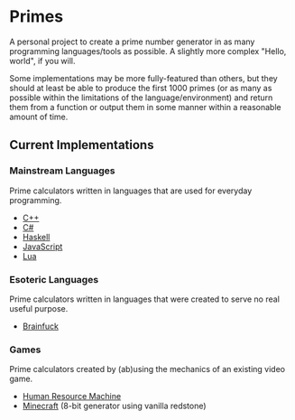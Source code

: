 # Primes
A personal project to create a prime number generator in as many programming languages/tools as possible. A slightly more complex "Hello, world", if you will.

Some implementations may be more fully-featured than others, but they should at least be able to produce the first 1000 primes (or as many as possible within the limitations of the language/environment) and return them from a function or output them in some manner within a reasonable amount of time.

## Current Implementations
### Mainstream Languages
Prime calculators written in languages that are used for everyday programming.
- [C++](./c-plus-plus/)
- [C#](./c-sharp/)
- [Haskell](./haskell/)
- [JavaScript](./javascript/)
- [Lua](./lua/)

### Esoteric Languages
Prime calculators written in languages that were created to serve no real useful purpose.
- [Brainfuck](./esoteric-languages/brainfuck/)

### Games
Prime calculators created by (ab)using the mechanics of an existing video game.
- [Human Resource Machine](./games/human-resource-machine/)
- [Minecraft](./games/minecraft/) (8-bit generator using vanilla redstone)
